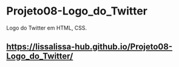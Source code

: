 # Projeto08-Logo_do_Twitter
Logo do Twitter em HTML, CSS.

## https://lissalissa-hub.github.io/Projeto08-Logo_do_Twitter/
